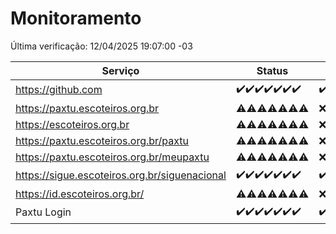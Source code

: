 # Monitoramento

Última verificação: 12/04/2025 19:07:00 -03

|Serviço|Status|Últimas 24h|
|---|---|---|
|https://github.com|<span title="2025-04-05: OK=23">✔️</span><span title="2025-04-06: OK=23">✔️</span><span title="2025-04-07: OK=23">✔️</span><span title="2025-04-08: OK=23">✔️</span><span title="2025-04-09: OK=23">✔️</span><span title="2025-04-10: OK=23">✔️</span><span title="2025-04-11: OK=21">✔️</span>|<span title="11/04/2025 19:08:00 -03 : 200">✔️</span><span title="11/04/2025 20:08:00 -03 : 200">✔️</span><span title="11/04/2025 21:43:00 -03 : 200">✔️</span><span title="11/04/2025 23:17:00 -03 : 200">✔️</span><span title="12/04/2025 00:23:00 -03 : 200">✔️</span><span title="12/04/2025 01:10:00 -03 : 200">✔️</span><span title="12/04/2025 02:08:00 -03 : 200">✔️</span><span title="12/04/2025 03:11:00 -03 : 200">✔️</span><span title="12/04/2025 04:08:00 -03 : 200">✔️</span><span title="12/04/2025 05:10:00 -03 : 200">✔️</span><span title="12/04/2025 06:08:00 -03 : 200">✔️</span><span title="12/04/2025 07:07:00 -03 : 200">✔️</span><span title="12/04/2025 08:06:00 -03 : 200">✔️</span><span title="12/04/2025 09:14:00 -03 : 200">✔️</span><span title="12/04/2025 10:14:00 -03 : 200">✔️</span><span title="12/04/2025 11:07:00 -03 : 200">✔️</span><span title="12/04/2025 12:07:00 -03 : 200">✔️</span><span title="12/04/2025 13:09:00 -03 : 200">✔️</span><span title="12/04/2025 14:07:00 -03 : 200">✔️</span><span title="12/04/2025 15:11:00 -03 : 200">✔️</span><span title="12/04/2025 16:06:00 -03 : 200">✔️</span><span title="12/04/2025 17:08:00 -03 : 200">✔️</span><span title="12/04/2025 18:07:00 -03 : 200">✔️</span><span title="12/04/2025 19:07:00 -03 : 200">✔️</span>|
|https://paxtu.escoteiros.org.br|<span title="2025-04-05: OK=12, Falhas=11">⚠️</span><span title="2025-04-06: OK=11, Falhas=12">⚠️</span><span title="2025-04-07: OK=13, Falhas=10">⚠️</span><span title="2025-04-08: OK=13, Falhas=10">⚠️</span><span title="2025-04-09: OK=15, Falhas=8">⚠️</span><span title="2025-04-10: OK=19, Falhas=4">⚠️</span><span title="2025-04-11: OK=17, Falhas=4">⚠️</span>|<span title="11/04/2025 19:08:00 -03 : 403">❌</span><span title="11/04/2025 20:08:00 -03 : 403">❌</span><span title="11/04/2025 21:43:00 -03 : 403">❌</span><span title="11/04/2025 23:17:00 -03 : 403">❌</span><span title="12/04/2025 00:23:00 -03 : 403">❌</span><span title="12/04/2025 01:10:00 -03 : 403">❌</span><span title="12/04/2025 02:08:00 -03 : 403">❌</span><span title="12/04/2025 03:11:00 -03 : 403">❌</span><span title="12/04/2025 04:08:00 -03 : 403">❌</span><span title="12/04/2025 05:10:00 -03 : 403">❌</span><span title="12/04/2025 06:08:00 -03 : 403">❌</span><span title="12/04/2025 07:07:00 -03 : 403">❌</span><span title="12/04/2025 08:06:00 -03 : 403">❌</span><span title="12/04/2025 09:14:00 -03 : 403">❌</span><span title="12/04/2025 10:14:00 -03 : 403">❌</span><span title="12/04/2025 11:07:00 -03 : 403">❌</span><span title="12/04/2025 12:07:00 -03 : 403">❌</span><span title="12/04/2025 13:09:00 -03 : 403">❌</span><span title="12/04/2025 14:07:00 -03 : 403">❌</span><span title="12/04/2025 15:11:00 -03 : 403">❌</span><span title="12/04/2025 16:06:00 -03 : 403">❌</span><span title="12/04/2025 17:08:00 -03 : 403">❌</span><span title="12/04/2025 18:07:00 -03 : 403">❌</span><span title="12/04/2025 19:07:00 -03 : 403">❌</span>|
|https://escoteiros.org.br|<span title="2025-04-05: OK=1, Falhas=22">⚠️</span><span title="2025-04-06: OK=1, Falhas=22">⚠️</span><span title="2025-04-07: OK=1, Falhas=22">⚠️</span><span title="2025-04-08: OK=4, Falhas=19">⚠️</span><span title="2025-04-09: OK=6, Falhas=17">⚠️</span><span title="2025-04-10: OK=15, Falhas=8">⚠️</span><span title="2025-04-11: OK=17, Falhas=4">⚠️</span>|<span title="11/04/2025 19:08:00 -03 : 403">❌</span><span title="11/04/2025 20:08:00 -03 : 403">❌</span><span title="11/04/2025 21:43:00 -03 : 403">❌</span><span title="11/04/2025 23:17:00 -03 : 403">❌</span><span title="12/04/2025 00:23:00 -03 : 403">❌</span><span title="12/04/2025 01:10:00 -03 : 403">❌</span><span title="12/04/2025 02:08:00 -03 : 403">❌</span><span title="12/04/2025 03:11:00 -03 : 403">❌</span><span title="12/04/2025 04:08:00 -03 : 403">❌</span><span title="12/04/2025 05:10:00 -03 : 403">❌</span><span title="12/04/2025 06:08:00 -03 : 403">❌</span><span title="12/04/2025 07:07:00 -03 : 403">❌</span><span title="12/04/2025 08:06:00 -03 : 403">❌</span><span title="12/04/2025 09:14:00 -03 : 403">❌</span><span title="12/04/2025 10:14:00 -03 : 403">❌</span><span title="12/04/2025 11:07:00 -03 : 403">❌</span><span title="12/04/2025 12:07:00 -03 : 403">❌</span><span title="12/04/2025 13:09:00 -03 : 403">❌</span><span title="12/04/2025 14:07:00 -03 : 403">❌</span><span title="12/04/2025 15:11:00 -03 : 403">❌</span><span title="12/04/2025 16:06:00 -03 : 403">❌</span><span title="12/04/2025 17:08:00 -03 : 403">❌</span><span title="12/04/2025 18:07:00 -03 : 403">❌</span><span title="12/04/2025 19:07:00 -03 : 403">❌</span>|
|https://paxtu.escoteiros.org.br/paxtu|<span title="2025-04-05: OK=4, Falhas=19">⚠️</span><span title="2025-04-06: OK=3, Falhas=20">⚠️</span><span title="2025-04-07: OK=7, Falhas=16">⚠️</span><span title="2025-04-08: OK=6, Falhas=17">⚠️</span><span title="2025-04-09: OK=6, Falhas=17">⚠️</span><span title="2025-04-10: OK=18, Falhas=5">⚠️</span><span title="2025-04-11: OK=18, Falhas=3">⚠️</span>|<span title="11/04/2025 19:08:00 -03 : 403">❌</span><span title="11/04/2025 20:08:00 -03 : 403">❌</span><span title="11/04/2025 21:43:00 -03 : 403">❌</span><span title="11/04/2025 23:17:00 -03 : 403">❌</span><span title="12/04/2025 00:23:00 -03 : 403">❌</span><span title="12/04/2025 01:10:00 -03 : 403">❌</span><span title="12/04/2025 02:08:00 -03 : 403">❌</span><span title="12/04/2025 03:11:00 -03 : 403">❌</span><span title="12/04/2025 04:08:00 -03 : 403">❌</span><span title="12/04/2025 05:10:00 -03 : 403">❌</span><span title="12/04/2025 06:08:00 -03 : 403">❌</span><span title="12/04/2025 07:07:00 -03 : 403">❌</span><span title="12/04/2025 08:06:00 -03 : 403">❌</span><span title="12/04/2025 09:14:00 -03 : 403">❌</span><span title="12/04/2025 10:14:00 -03 : 403">❌</span><span title="12/04/2025 11:07:00 -03 : 403">❌</span><span title="12/04/2025 12:07:00 -03 : 403">❌</span><span title="12/04/2025 13:09:00 -03 : 403">❌</span><span title="12/04/2025 14:07:00 -03 : 403">❌</span><span title="12/04/2025 15:11:00 -03 : 403">❌</span><span title="12/04/2025 16:06:00 -03 : 403">❌</span><span title="12/04/2025 17:09:00 -03 : 403">❌</span><span title="12/04/2025 18:07:00 -03 : 403">❌</span><span title="12/04/2025 19:07:00 -03 : 403">❌</span>|
|https://paxtu.escoteiros.org.br/meupaxtu|<span title="2025-04-05: OK=7, Falhas=16">⚠️</span><span title="2025-04-06: OK=4, Falhas=19">⚠️</span><span title="2025-04-07: OK=11, Falhas=12">⚠️</span><span title="2025-04-08: OK=9, Falhas=14">⚠️</span><span title="2025-04-09: OK=7, Falhas=16">⚠️</span><span title="2025-04-10: OK=15, Falhas=8">⚠️</span><span title="2025-04-11: OK=17, Falhas=4">⚠️</span>|<span title="11/04/2025 19:08:00 -03 : 403">❌</span><span title="11/04/2025 20:08:00 -03 : 403">❌</span><span title="11/04/2025 21:43:00 -03 : 403">❌</span><span title="11/04/2025 23:17:00 -03 : 403">❌</span><span title="12/04/2025 00:23:00 -03 : 403">❌</span><span title="12/04/2025 01:10:00 -03 : 403">❌</span><span title="12/04/2025 02:08:00 -03 : 403">❌</span><span title="12/04/2025 03:11:00 -03 : 403">❌</span><span title="12/04/2025 04:08:00 -03 : 403">❌</span><span title="12/04/2025 05:10:00 -03 : 403">❌</span><span title="12/04/2025 06:08:00 -03 : 403">❌</span><span title="12/04/2025 07:07:00 -03 : 403">❌</span><span title="12/04/2025 08:06:00 -03 : 403">❌</span><span title="12/04/2025 09:14:00 -03 : 403">❌</span><span title="12/04/2025 10:14:00 -03 : 403">❌</span><span title="12/04/2025 11:07:00 -03 : 403">❌</span><span title="12/04/2025 12:07:00 -03 : 403">❌</span><span title="12/04/2025 13:09:00 -03 : 403">❌</span><span title="12/04/2025 14:07:00 -03 : 403">❌</span><span title="12/04/2025 15:11:00 -03 : 403">❌</span><span title="12/04/2025 16:06:00 -03 : 403">❌</span><span title="12/04/2025 17:09:00 -03 : 403">❌</span><span title="12/04/2025 18:07:00 -03 : 403">❌</span><span title="12/04/2025 19:07:00 -03 : 403">❌</span>|
|https://sigue.escoteiros.org.br/siguenacional|<span title="2025-04-05: OK=23">✔️</span><span title="2025-04-06: OK=23">✔️</span><span title="2025-04-07: OK=23">✔️</span><span title="2025-04-08: OK=23">✔️</span><span title="2025-04-09: OK=23">✔️</span><span title="2025-04-10: OK=23">✔️</span><span title="2025-04-11: OK=21">✔️</span>|<span title="11/04/2025 19:08:00 -03 : 200">✔️</span><span title="11/04/2025 20:08:00 -03 : 200">✔️</span><span title="11/04/2025 21:43:00 -03 : 200">✔️</span><span title="11/04/2025 23:17:00 -03 : 200">✔️</span><span title="12/04/2025 00:23:00 -03 : 200">✔️</span><span title="12/04/2025 01:10:00 -03 : 200">✔️</span><span title="12/04/2025 02:08:00 -03 : 200">✔️</span><span title="12/04/2025 03:11:00 -03 : 200">✔️</span><span title="12/04/2025 04:08:00 -03 : 200">✔️</span><span title="12/04/2025 05:10:00 -03 : 200">✔️</span><span title="12/04/2025 06:08:00 -03 : 200">✔️</span><span title="12/04/2025 07:07:00 -03 : 200">✔️</span><span title="12/04/2025 08:06:00 -03 : 200">✔️</span><span title="12/04/2025 09:14:00 -03 : 200">✔️</span><span title="12/04/2025 10:14:00 -03 : 200">✔️</span><span title="12/04/2025 11:07:00 -03 : 200">✔️</span><span title="12/04/2025 12:07:00 -03 : 200">✔️</span><span title="12/04/2025 13:09:00 -03 : 200">✔️</span><span title="12/04/2025 14:07:00 -03 : 200">✔️</span><span title="12/04/2025 15:11:00 -03 : 200">✔️</span><span title="12/04/2025 16:06:00 -03 : 200">✔️</span><span title="12/04/2025 17:09:00 -03 : 200">✔️</span><span title="12/04/2025 18:07:00 -03 : 200">✔️</span><span title="12/04/2025 19:07:00 -03 : 200">✔️</span>|
|https://id.escoteiros.org.br/|<span title="2025-04-05: OK=13, Falhas=10">⚠️</span><span title="2025-04-06: OK=11, Falhas=12">⚠️</span><span title="2025-04-07: OK=12, Falhas=11">⚠️</span><span title="2025-04-08: OK=15, Falhas=8">⚠️</span><span title="2025-04-09: OK=11, Falhas=12">⚠️</span><span title="2025-04-10: OK=18, Falhas=5">⚠️</span><span title="2025-04-11: OK=18, Falhas=3">⚠️</span>|<span title="11/04/2025 19:08:00 -03 : 403">❌</span><span title="11/04/2025 20:08:00 -03 : 403">❌</span><span title="11/04/2025 21:43:00 -03 : 403">❌</span><span title="11/04/2025 23:17:00 -03 : 403">❌</span><span title="12/04/2025 00:23:00 -03 : 403">❌</span><span title="12/04/2025 01:10:00 -03 : 403">❌</span><span title="12/04/2025 02:08:00 -03 : 403">❌</span><span title="12/04/2025 03:11:00 -03 : 403">❌</span><span title="12/04/2025 04:08:00 -03 : 403">❌</span><span title="12/04/2025 05:10:00 -03 : 403">❌</span><span title="12/04/2025 06:08:00 -03 : 403">❌</span><span title="12/04/2025 07:07:00 -03 : 403">❌</span><span title="12/04/2025 08:06:00 -03 : 403">❌</span><span title="12/04/2025 09:14:00 -03 : 403">❌</span><span title="12/04/2025 10:14:00 -03 : 403">❌</span><span title="12/04/2025 11:07:00 -03 : 403">❌</span><span title="12/04/2025 12:07:00 -03 : 403">❌</span><span title="12/04/2025 13:09:00 -03 : 403">❌</span><span title="12/04/2025 14:07:00 -03 : 403">❌</span><span title="12/04/2025 15:11:00 -03 : 403">❌</span><span title="12/04/2025 16:06:00 -03 : 403">❌</span><span title="12/04/2025 17:09:00 -03 : 403">❌</span><span title="12/04/2025 18:07:00 -03 : 403">❌</span><span title="12/04/2025 19:07:00 -03 : 403">❌</span>|
|Paxtu Login|<span title="2025-04-05: OK=23">✔️</span><span title="2025-04-06: OK=23">✔️</span><span title="2025-04-07: OK=23">✔️</span><span title="2025-04-08: OK=23">✔️</span><span title="2025-04-09: OK=23">✔️</span><span title="2025-04-10: OK=23">✔️</span><span title="2025-04-11: OK=21">✔️</span>|<span title="11/04/2025 19:08:00 -03 : 200">✔️</span><span title="11/04/2025 20:08:00 -03 : 200">✔️</span><span title="11/04/2025 21:43:00 -03 : 200">✔️</span><span title="11/04/2025 23:17:00 -03 : 200">✔️</span><span title="12/04/2025 00:23:00 -03 : 200">✔️</span><span title="12/04/2025 01:10:00 -03 : 200">✔️</span><span title="12/04/2025 02:08:00 -03 : 200">✔️</span><span title="12/04/2025 03:11:00 -03 : 200">✔️</span><span title="12/04/2025 04:08:00 -03 : 200">✔️</span><span title="12/04/2025 05:10:00 -03 : 200">✔️</span><span title="12/04/2025 06:08:00 -03 : 200">✔️</span><span title="12/04/2025 07:07:00 -03 : 200">✔️</span><span title="12/04/2025 08:06:00 -03 : 200">✔️</span><span title="12/04/2025 09:14:00 -03 : 200">✔️</span><span title="12/04/2025 10:14:00 -03 : 200">✔️</span><span title="12/04/2025 11:07:00 -03 : 200">✔️</span><span title="12/04/2025 12:07:00 -03 : 200">✔️</span><span title="12/04/2025 13:09:00 -03 : 200">✔️</span><span title="12/04/2025 14:07:00 -03 : 200">✔️</span><span title="12/04/2025 15:11:00 -03 : 200">✔️</span><span title="12/04/2025 16:06:00 -03 : 200">✔️</span><span title="12/04/2025 17:09:00 -03 : 200">✔️</span><span title="12/04/2025 18:07:00 -03 : 200">✔️</span><span title="12/04/2025 19:07:00 -03 : 200">✔️</span>|
